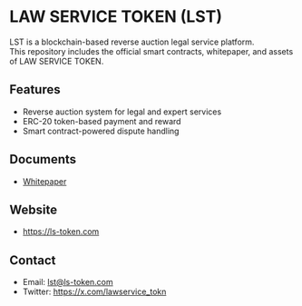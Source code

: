 # LAW SERVICE TOKEN (LST)

LST is a blockchain-based reverse auction legal service platform.  
This repository includes the official smart contracts, whitepaper, and assets of LAW SERVICE TOKEN.

## Features
- Reverse auction system for legal and expert services
- ERC-20 token-based payment and reward
- Smart contract-powered dispute handling

## Documents
- [Whitepaper](https://ls-token.com/downfile/lst_whitepaper.pdf)

## Website
- https://ls-token.com

## Contact
- Email: lst@ls-token.com
- Twitter: https://x.com/lawservice_tokn

